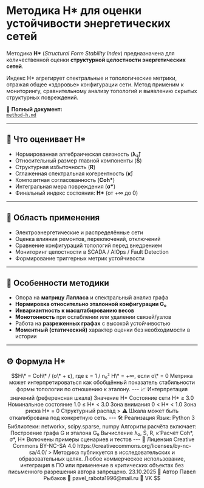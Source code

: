 # Методика H* для оценки устойчивости энергетических сетей

Методика **H\*** (*Structural Form Stability Index*) предназначена для количественной оценки **структурной целостности энергетических сетей**.

Индекс H\* агрегирует спектральные и топологические метрики, отражая общее «здоровье» конфигурации сети. Метод применим к мониторингу, сравнительному анализу топологий и выявлению скрытых структурных повреждений.

📄 **Полный документ:**  
[`method-h.md`](./method-h.md)

---

## 📌 Что оценивает H\*

- Нормированная алгебраическая связность (**λ₂̂**)
- Относительный размер главной компоненты (**Ŝ**)
- Структурная избыточность (**R**)
- Сглаженная спектральная когерентность (**κ̂**)
- Композитная согласованность (**Coh\***)
- Интегральная мера повреждения (**σ\***)
- Финальный индекс состояния: **H\*** (от +∞ до 0)

---

## 🧰 Область применения

- Электроэнергетические и распределённые сети
- Оценка влияния ремонтов, переключений, отключений
- Сравнение конфигураций топологий перед внедрением
- Мониторинг целостности в SCADA / AIOps / Fault Detection
- Формирование триггерных метрик устойчивости

---

## 🧠 Особенности методики

- Опора на **матрицу Лапласа** и спектральный анализ графа
- **Нормировка относительно эталонной конфигурации G₀**
- **Инвариантность к масштабированию весов**
- **Монотонность** при ослаблении или удалении связей/узлов
- Работа на **разреженных графах** с высокой устойчивостью
- **Моментный (статический)** характер оценки без необходимости в истории

---

## ⚙️ Формула H\*

```math
H\* = Coh\* / (σ\* + ε),     где ε = 1 / n₀²
H\* = +∞, если σ\* = 0

Метрика может интерпретироваться как обобщённый показатель стабильности формы топологии по отношению к эталону.


---

📈 Интерпретация значений (референсная шкала)

Значение H*	Состояние сети

H* ≥ 3.0	Номинальное состояние
1.0 ≤ H* < 3.0	Зона внимания
0 < H* < 1.0	Зона риска
H* = 0	Структурный распад


> ⚠️ Шкала может быть откалибрована под конкретную сеть.




---

🛠 Реализация

Язык: Python 3

Библиотеки: networkx, scipy.sparse, numpy

Алгоритм расчёта включает:

Построение графа G и эталона G₀

Вычисление λ₂, Ŝ, R, κ̂

Расчёт Coh*, σ*, H*


Включены примеры сценариев и тестов



---

📄 Лицензия

Creative Commons BY-NC-SA 4.0
https://creativecommons.org/licenses/by-nc-sa/4.0/

> Методика публикуется в исследовательских и образовательных целях.
Любое коммерческое использование, интеграция в ПО или применение в критических объектах без письменного разрешения автора запрещено.

23.10.2025

👤 Автор

Павел Рыбаков
📧 pavel_rabota1996@mail.ru
🔗 VK
